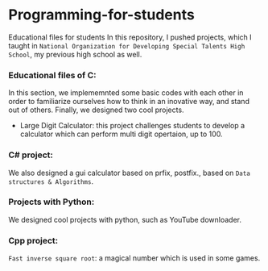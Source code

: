 # Programming-for-students
Educational files for students
In this repository, I pushed projects, which I taught in ```National Organization for Developing Special Talents High School```, my previous high school as well. 

### Educational files of C:
In this section, we implememnted some basic codes with each other in order to familiarize ourselves how to think in an inovative way, and stand out of others. Finally, we designed two cool projects.
- Large Digit Calculator: this project challenges students to develop a calculator which can perform multi digit opertaion, up to 100.

### C# project:
We also designed a gui calculator based on prfix, postfix., based on ```Data structures & Algorithms```.

### Projects with Python:
We designed cool projects with python, such as YouTube downloader.

### Cpp project:
```Fast inverse square root```: a magical number which is used in some games.
